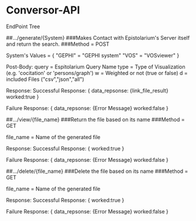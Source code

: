 # Conversor-API

EndPoint Tree

##.../generate/{System}
###Makes Contact with Epistolarium's Server itself and return the search.
###Method = POST

System's Values = {
"GEPHI" = "GEPHI system"
"VOS" = "VOSviewer"
} 

Post-Body:
query = Espitolarium Query Name
type = Type of Visualization (e.g. 'cocitation' or 'persons/graph')
w = Weighted or not (true or false)
d = included Files ("csv","json","all")

Response:
Successful Response:
{
data_repsonse: {link_file_result}
worked:true
}

Failure Response:
{
data_repsonse: {Error Message}
worked:false
}


##.../view/{file_name}
###Return the file based on its name
###Method = GET

file_name = Name of the generated file

Response:
Successful Response:
{
worked:true
}

Failure Response:
{
data_repsonse: {Error Message}
worked:false
}

##.../delete/{file_name}
###Delete the file based on its name
###Method = GET

file_name = Name of the generated file

Response:
Successful Response:
{
worked:true
}

Failure Response:
{
data_repsonse: {Error Message}
worked:false
}
